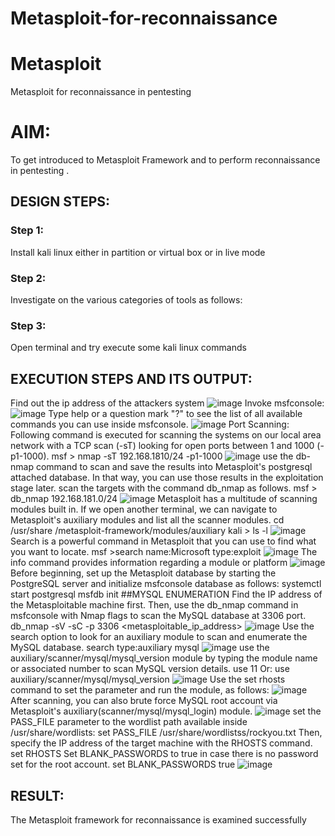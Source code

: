 # Metasploit-for-reconnaissance
# Metasploit
Metasploit for reconnaissance in pentesting

# AIM:

To get introduced to Metasploit Framework and to  perform reconnaissance  in pentesting .

## DESIGN STEPS:

### Step 1:

Install kali linux either in partition or virtual box or in live mode

### Step 2:

Investigate on the various categories of tools as follows:

### Step 3:

Open terminal and try execute some kali linux commands

## EXECUTION STEPS AND ITS OUTPUT:
Find out the ip address of the attackers system
![image](https://github.com/Naveenaa28/Metasploit-for-reconnaissance/assets/131433133/c1e85026-2da2-4c44-a91a-5f2607cd681c)
Invoke msfconsole:
![image](https://github.com/Naveenaa28/Metasploit-for-reconnaissance/assets/131433133/ef2165da-a5bf-4a96-b472-4e5adfcae595)
Type help or a question mark "?" to see the list of all available commands you can use inside msfconsole.
![image](https://github.com/Naveenaa28/Metasploit-for-reconnaissance/assets/131433133/814f3e01-93e2-494a-9434-11f32e34b293)
Port Scanning: Following command is executed for scanning the systems on our local area network with a TCP scan (-sT) looking for open ports between 1 and 1000 (-p1-1000). msf > nmap -sT 192.168.1810/24 -p1-1000
![image](https://github.com/Naveenaa28/Metasploit-for-reconnaissance/assets/131433133/782125d5-dfd5-4487-ac45-569e564b58e9)
use the db-nmap command to scan and save the results into Metasploit's postgresql attached database. In that way, you can use those results in the exploitation stage later. scan the targets with the command db_nmap as follows. msf > db_nmap 192.168.181.0/24
![image](https://github.com/Naveenaa28/Metasploit-for-reconnaissance/assets/131433133/1d55c8be-ae1f-408b-b777-2146a0b3c74a)
Metasploit has a multitude of scanning modules built in. If we open another terminal, we can navigate to Metasploit's auxiliary modules and list all the scanner modules. cd /usr/share /metasploit-framework/modules/auxiliary kali > ls -l
![image](https://github.com/Naveenaa28/Metasploit-for-reconnaissance/assets/131433133/8d9bfd2b-6e0d-4c63-8b29-7a3264563f62)
Search is a powerful command in Metasploit that you can use to find what you want to locate. msf >search name:Microsoft type:exploit
![image](https://github.com/Naveenaa28/Metasploit-for-reconnaissance/assets/131433133/04c6792c-c539-4654-80a6-367108f24965)
The info command provides information regarding a module or platform
![image](https://github.com/Naveenaa28/Metasploit-for-reconnaissance/assets/131433133/d4977770-bac1-48fd-9238-f89dcaaa509c)
Before beginning, set up the Metasploit database by starting the PostgreSQL server and initialize msfconsole database as follows: systemctl start postgresql msfdb init ##MYSQL ENUMERATION Find the IP address of the Metasploitable machine first. Then, use the db_nmap command in msfconsole with Nmap flags to scan the MySQL database at 3306 port. db_nmap -sV -sC -p 3306 <metasploitable_ip_address>
![image](https://github.com/Naveenaa28/Metasploit-for-reconnaissance/assets/131433133/e4156442-6cf5-45fa-83c6-10dfbb6c3d6c)
Use the search option to look for an auxiliary module to scan and enumerate the MySQL database. search type:auxiliary mysql
![image](https://github.com/Naveenaa28/Metasploit-for-reconnaissance/assets/131433133/e9765b55-f7fd-46bb-a34c-617de8111df2)
use the auxiliary/scanner/mysql/mysql_version module by typing the module name or associated number to scan MySQL version details. use 11 Or: use auxiliary/scanner/mysql/mysql_version
![image](https://github.com/Naveenaa28/Metasploit-for-reconnaissance/assets/131433133/7d98154f-f495-4fe3-bb15-323654a6d169)
Use the set rhosts command to set the parameter and run the module, as follows:
![image](https://github.com/Naveenaa28/Metasploit-for-reconnaissance/assets/131433133/712d0971-a80e-461e-805c-3275fc1d71ee)
After scanning, you can also brute force MySQL root account via Metasploit's auxiliary(scanner/mysql/mysql_login) module. 
![image](https://github.com/Naveenaa28/Metasploit-for-reconnaissance/assets/131433133/7f653cef-96e3-4c1d-a5df-02f5d16febe7)
set the PASS_FILE parameter to the wordlist path available inside /usr/share/wordlists: set PASS_FILE /usr/share/wordlistss/rockyou.txt Then, specify the IP address of the target machine with the RHOSTS command. set RHOSTS Set BLANK_PASSWORDS to true in case there is no password set for the root account. set BLANK_PASSWORDS true
![image](https://github.com/Naveenaa28/Metasploit-for-reconnaissance/assets/131433133/fdb5cabf-877c-4bb1-876d-6c6208d8d4be)
## RESULT:
The Metasploit framework for reconnaissance is  examined successfully
